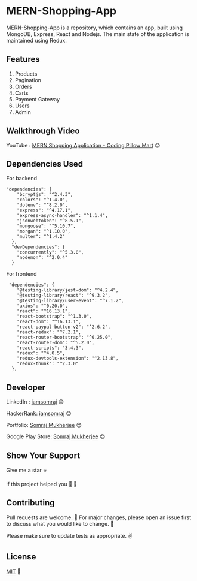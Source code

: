 # MERN-Shopping-App

MERN-Shopping-App is a repository, which contains an app, built using MongoDB, Express, React and Nodejs. The main state of the application is maintained using Redux.

## Features

1. Products
2. Pagination
3. Orders
4. Carts
5. Payment Gateway
6. Users
7. Admin


## Walkthrough Video

YouTube : [MERN Shopping Application - Coding Pillow Mart](https://youtu.be/UaGDAyCR0jQ) 😊



## Dependencies Used

For backend 

```
"dependencies": {
    "bcryptjs": "^2.4.3",
    "colors": "^1.4.0",
    "dotenv": "^8.2.0",
    "express": "^4.17.1",
    "express-async-handler": "^1.1.4",
    "jsonwebtoken": "^8.5.1",
    "mongoose": "^5.10.7",
    "morgan": "^1.10.0",
    "multer": "^1.4.2"
  },
  "devDependencies": {
    "concurrently": "^5.3.0",
    "nodemon": "^2.0.4"
  }
```


For frontend 

```
 "dependencies": {
    "@testing-library/jest-dom": "^4.2.4",
    "@testing-library/react": "^9.3.2",
    "@testing-library/user-event": "^7.1.2",
    "axios": "^0.20.0",
    "react": "^16.13.1",
    "react-bootstrap": "^1.3.0",
    "react-dom": "^16.13.1",
    "react-paypal-button-v2": "^2.6.2",
    "react-redux": "^7.2.1",
    "react-router-bootstrap": "^0.25.0",
    "react-router-dom": "^5.2.0",
    "react-scripts": "3.4.3",
    "redux": "^4.0.5",
    "redux-devtools-extension": "^2.13.8",
    "redux-thunk": "^2.3.0"
  },
```


## Developer

LinkedIn : [iamsomraj](https://www.linkedin.com/in/iamsomraj/) 😊

HackerRank: [iamsomraj](https://www.hackerrank.com/iamsomraj?hr_r=1) 😊

Portfolio: [Somraj Mukherjee](https://iamsomraj.github.io/) 😊

Google Play Store: [Somraj Mukherjee](https://play.google.com/store/apps/developer?id=Somraj+Mukherjee) 😊

## Show Your Support

Give me a star ⭐

if this project helped you 👦 👧

## Contributing

Pull requests are welcome. 🤝 For major changes, please open an issue first to discuss what you would like to change. 🙏

Please make sure to update tests as appropriate. ✌

## License

[MIT](https://choosealicense.com/licenses/mit/) 📰
